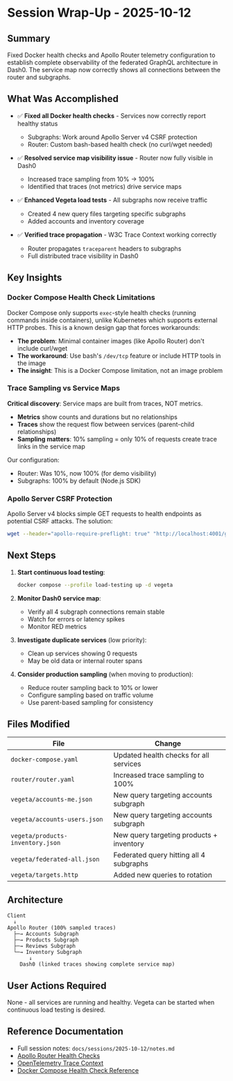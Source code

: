 # Session Wrap-Up - 2025-10-12

## Summary

Fixed Docker health checks and Apollo Router telemetry configuration to establish complete observability of the federated GraphQL architecture in Dash0. The service map now correctly shows all connections between the router and subgraphs.

## What Was Accomplished

- ✅ **Fixed all Docker health checks** - Services now correctly report healthy status
  - Subgraphs: Work around Apollo Server v4 CSRF protection
  - Router: Custom bash-based health check (no curl/wget needed)

- ✅ **Resolved service map visibility issue** - Router now fully visible in Dash0
  - Increased trace sampling from 10% → 100%
  - Identified that traces (not metrics) drive service maps

- ✅ **Enhanced Vegeta load tests** - All subgraphs now receive traffic
  - Created 4 new query files targeting specific subgraphs
  - Added accounts and inventory coverage

- ✅ **Verified trace propagation** - W3C Trace Context working correctly
  - Router propagates `traceparent` headers to subgraphs
  - Full distributed trace visibility in Dash0

## Key Insights

### Docker Compose Health Check Limitations

Docker Compose only supports `exec`-style health checks (running commands inside containers), unlike Kubernetes which supports external HTTP probes. This is a known design gap that forces workarounds:

- **The problem**: Minimal container images (like Apollo Router) don't include curl/wget
- **The workaround**: Use bash's `/dev/tcp` feature or include HTTP tools in the image
- **The insight**: This is a Docker Compose limitation, not an image problem

### Trace Sampling vs Service Maps

**Critical discovery**: Service maps are built from traces, NOT metrics.

- **Metrics** show counts and durations but no relationships
- **Traces** show the request flow between services (parent-child relationships)
- **Sampling matters**: 10% sampling = only 10% of requests create trace links in the service map

Our configuration:
- Router: Was 10%, now 100% (for demo visibility)
- Subgraphs: 100% by default (Node.js SDK)

### Apollo Server CSRF Protection

Apollo Server v4 blocks simple GET requests to health endpoints as potential CSRF attacks. The solution:

```bash
wget --header="apollo-require-preflight: true" "http://localhost:4001/graphql?query={__typename}"
```

## Next Steps

1. **Start continuous load testing**:
   ```bash
   docker compose --profile load-testing up -d vegeta
   ```

2. **Monitor Dash0 service map**:
   - Verify all 4 subgraph connections remain stable
   - Watch for errors or latency spikes
   - Monitor RED metrics

3. **Investigate duplicate services** (low priority):
   - Clean up services showing 0 requests
   - May be old data or internal router spans

4. **Consider production sampling** (when moving to production):
   - Reduce router sampling back to 10% or lower
   - Configure sampling based on traffic volume
   - Use parent-based sampling for consistency

## Files Modified

| File | Change |
|------|--------|
| `docker-compose.yaml` | Updated health checks for all services |
| `router/router.yaml` | Increased trace sampling to 100% |
| `vegeta/accounts-me.json` | New query targeting accounts subgraph |
| `vegeta/accounts-users.json` | New query targeting accounts subgraph |
| `vegeta/products-inventory.json` | New query targeting products + inventory |
| `vegeta/federated-all.json` | Federated query hitting all 4 subgraphs |
| `vegeta/targets.http` | Added new queries to rotation |

## Architecture

```
Client
  ↓
Apollo Router (100% sampled traces)
  ├─→ Accounts Subgraph
  ├─→ Products Subgraph
  ├─→ Reviews Subgraph
  └─→ Inventory Subgraph
       ↓
    Dash0 (linked traces showing complete service map)
```

## User Actions Required

None - all services are running and healthy. Vegeta can be started when continuous load testing is desired.

## Reference Documentation

- Full session notes: `docs/sessions/2025-10-12/notes.md`
- [Apollo Router Health Checks](https://www.apollographql.com/docs/graphos/routing/self-hosted/health-checks)
- [OpenTelemetry Trace Context](https://www.w3.org/TR/trace-context/)
- [Docker Compose Health Check Reference](https://docs.docker.com/compose/compose-file/05-services/#healthcheck)

